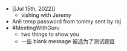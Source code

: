 - [[Jul 15th, 2022]]
	- vishing with Jeremy
- Anil temp password from tommy sent by raj
- #MeetingWithGuru
	- two things to show you
	- 一些 blank message 被选为了测试题目